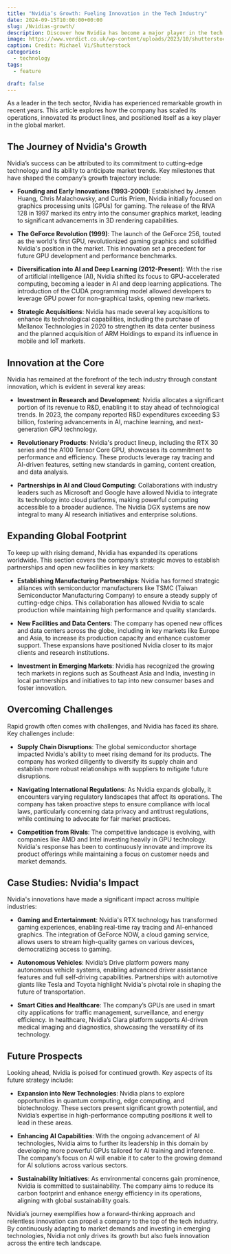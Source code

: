 ```yaml
---
title: "Nvidia’s Growth: Fueling Innovation in the Tech Industry"
date: 2024-09-15T10:00:00+00:00
slug: /Nvidias-growth/
description: Discover how Nvidia has become a major player in the tech industry, driving innovation and scaling operations to meet global demand.
image: https://www.verdict.co.uk/wp-content/uploads/2023/10/shutterstock_1742705531.jpg
caption: Credit: Michael Vi/Shutterstock
categories:
  - technology
tags:
  - feature

draft: false
---
```


As a leader in the tech sector, Nvidia has experienced remarkable growth in recent years. This article explores how the company has scaled its operations, innovated its product lines, and positioned itself as a key player in the global market.

## The Journey of Nvidia's Growth

Nvidia’s success can be attributed to its commitment to cutting-edge technology and its ability to anticipate market trends. Key milestones that have shaped the company’s growth trajectory include:

- **Founding and Early Innovations (1993-2000)**: Established by Jensen Huang, Chris Malachowsky, and Curtis Priem, Nvidia initially focused on graphics processing units (GPUs) for gaming. The release of the RIVA 128 in 1997 marked its entry into the consumer graphics market, leading to significant advancements in 3D rendering capabilities.

- **The GeForce Revolution (1999)**: The launch of the GeForce 256, touted as the world's first GPU, revolutionized gaming graphics and solidified Nvidia's position in the market. This innovation set a precedent for future GPU development and performance benchmarks.

- **Diversification into AI and Deep Learning (2012-Present)**: With the rise of artificial intelligence (AI), Nvidia shifted its focus to GPU-accelerated computing, becoming a leader in AI and deep learning applications. The introduction of the CUDA programming model allowed developers to leverage GPU power for non-graphical tasks, opening new markets.

- **Strategic Acquisitions**: Nvidia has made several key acquisitions to enhance its technological capabilities, including the purchase of Mellanox Technologies in 2020 to strengthen its data center business and the planned acquisition of ARM Holdings to expand its influence in mobile and IoT markets.

## Innovation at the Core

Nvidia has remained at the forefront of the tech industry through constant innovation, which is evident in several key areas:

- **Investment in Research and Development**: Nvidia allocates a significant portion of its revenue to R&D, enabling it to stay ahead of technological trends. In 2023, the company reported R&D expenditures exceeding $3 billion, fostering advancements in AI, machine learning, and next-generation GPU technology.

- **Revolutionary Products**: Nvidia's product lineup, including the RTX 30 series and the A100 Tensor Core GPU, showcases its commitment to performance and efficiency. These products leverage ray tracing and AI-driven features, setting new standards in gaming, content creation, and data analysis.

- **Partnerships in AI and Cloud Computing**: Collaborations with industry leaders such as Microsoft and Google have allowed Nvidia to integrate its technology into cloud platforms, making powerful computing accessible to a broader audience. The Nvidia DGX systems are now integral to many AI research initiatives and enterprise solutions.

## Expanding Global Footprint

To keep up with rising demand, Nvidia has expanded its operations worldwide. This section covers the company’s strategic moves to establish partnerships and open new facilities in key markets:

- **Establishing Manufacturing Partnerships**: Nvidia has formed strategic alliances with semiconductor manufacturers like TSMC (Taiwan Semiconductor Manufacturing Company) to ensure a steady supply of cutting-edge chips. This collaboration has allowed Nvidia to scale production while maintaining high performance and quality standards.

- **New Facilities and Data Centers**: The company has opened new offices and data centers across the globe, including in key markets like Europe and Asia, to increase its production capacity and enhance customer support. These expansions have positioned Nvidia closer to its major clients and research institutions.

- **Investment in Emerging Markets**: Nvidia has recognized the growing tech markets in regions such as Southeast Asia and India, investing in local partnerships and initiatives to tap into new consumer bases and foster innovation.

## Overcoming Challenges

Rapid growth often comes with challenges, and Nvidia has faced its share. Key challenges include:

- **Supply Chain Disruptions**: The global semiconductor shortage impacted Nvidia's ability to meet rising demand for its products. The company has worked diligently to diversify its supply chain and establish more robust relationships with suppliers to mitigate future disruptions.

- **Navigating International Regulations**: As Nvidia expands globally, it encounters varying regulatory landscapes that affect its operations. The company has taken proactive steps to ensure compliance with local laws, particularly concerning data privacy and antitrust regulations, while continuing to advocate for fair market practices.

- **Competition from Rivals**: The competitive landscape is evolving, with companies like AMD and Intel investing heavily in GPU technology. Nvidia's response has been to continuously innovate and improve its product offerings while maintaining a focus on customer needs and market demands.

## Case Studies: Nvidia's Impact

Nvidia's innovations have made a significant impact across multiple industries:

- **Gaming and Entertainment**: Nvidia's RTX technology has transformed gaming experiences, enabling real-time ray tracing and AI-enhanced graphics. The integration of GeForce NOW, a cloud gaming service, allows users to stream high-quality games on various devices, democratizing access to gaming.

- **Autonomous Vehicles**: Nvidia’s Drive platform powers many autonomous vehicle systems, enabling advanced driver assistance features and full self-driving capabilities. Partnerships with automotive giants like Tesla and Toyota highlight Nvidia's pivotal role in shaping the future of transportation.

- **Smart Cities and Healthcare**: The company’s GPUs are used in smart city applications for traffic management, surveillance, and energy efficiency. In healthcare, Nvidia’s Clara platform supports AI-driven medical imaging and diagnostics, showcasing the versatility of its technology.

## Future Prospects

Looking ahead, Nvidia is poised for continued growth. Key aspects of its future strategy include:

- **Expansion into New Technologies**: Nvidia plans to explore opportunities in quantum computing, edge computing, and biotechnology. These sectors present significant growth potential, and Nvidia’s expertise in high-performance computing positions it well to lead in these areas.

- **Enhancing AI Capabilities**: With the ongoing advancement of AI technologies, Nvidia aims to further its leadership in this domain by developing more powerful GPUs tailored for AI training and inference. The company’s focus on AI will enable it to cater to the growing demand for AI solutions across various sectors.

- **Sustainability Initiatives**: As environmental concerns gain prominence, Nvidia is committed to sustainability. The company aims to reduce its carbon footprint and enhance energy efficiency in its operations, aligning with global sustainability goals.

Nvidia’s journey exemplifies how a forward-thinking approach and relentless innovation can propel a company to the top of the tech industry. By continuously adapting to market demands and investing in emerging technologies, Nvidia not only drives its growth but also fuels innovation across the entire tech landscape.

